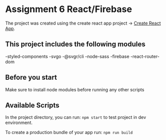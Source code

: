 # Assignment 6 React/Firebase
The project was created using the create react app project -> [Create React App](https://github.com/facebook/create-react-app).

##  This project includes the following modules
-styled-components
-svgo
-@svgr/cli
-node-sass
-firebase
-react-router-dom

## Before you start
Make sure to install node modules before running any other scripts 


##  Available Scripts

In the project directory, you can run: `npm start` to test project in dev environment.

To create a production bundle of your app run: `npm run build`

 
 

 
